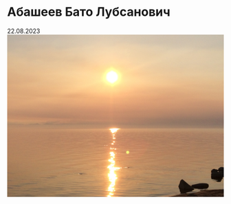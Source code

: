 # Абашеев Бато Лубсанович
22.08.2023
![Текст с описанием картинки][def]

[def]: /images/picture.jpg
